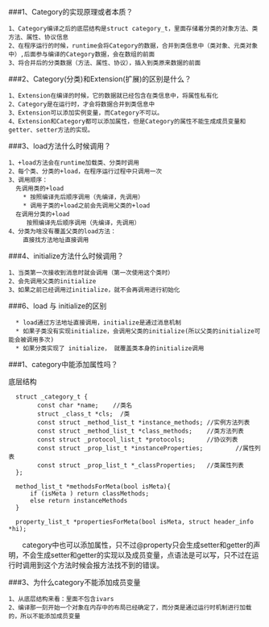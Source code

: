 ###1、Category的实现原理或者本质？
```
1、Category编译之后的底层结构是struct category_t，里面存储着分类的对象方法、类方法、属性、协议信息
2、在程序运行的时候，runtime会将Category的数据，合并到类信息中（类对象、元类对象中）,后面参与编译的Category数据，会在数组的前面
3、将合并后的分类数据（方法、属性、协议），插入到类原来数据的前面

```

###2、Category(分类)和Extension(扩展)的区别是什么？
```
1、Extension在编译的时候，它的数据就已经包含在类信息中，将属性私有化
2、Category是在运行时，才会将数据合并到类信息中
3、Extension可以添加实例变量，而Category不可以。
4、Extension和Category都可以添加属性，但是Category的属性不能生成成员变量和getter、setter方法的实现。
```

###3、load方法什么时候调用？
```
1、+load方法会在runtime加载类、分类时调用
2、每个类、分类的+load，在程序运行过程中只调用一次
3、调用顺序：
  先调用类的+load
    * 按照编译先后顺序调用（先编译，先调用）
    * 调用子类的+load之前会先调用父类的+load
  在调用分类的+load
     按照编译先后顺序调用（先编译，先调用）
4、分类为啥没有覆盖父类的load方法：
    直接找方法地址直接调用
```

###4、initialize方法什么时候调用？
```
1、当类第一次接收到消息时就会调用（第一次使用这个类时）
2、会先调用父类的initialize
3、如果之前已经调用过initialize，就不会再调用进行初始化
```

###6、load 与 initialize的区别
```
  * load通过方法地址直接调用，initialize是通过消息机制
  * 如果子类没有实现initialize，会调用父类的initialize(所以父类的initialize可能会被调用多次)
  * 如果分类实现了 initialize， 就覆盖类本身的initialize调用
```














###1、category中能添加属性吗？

底层结构
```
  struct _category_t {
        const char *name;    //类名
        struct _class_t *cls;  /类
        const struct _method_list_t *instance_methods; //实例方法列表
        const struct _method_list_t *class_methods;    //类方法列表
        const struct _protocol_list_t *protocols;      //协议列表
        const struct _prop_list_t *instanceProperties;         //属性列表
        const struct _prop_list_t *_classProperties;   //类属性列表
  };

  method_list_t *methodsForMeta(bool isMeta){
      if (isMeta ) return classMethods;
      else return instanceMethods
  }

  property_list_t *propertiesForMeta(bool isMeta, struct header_info *hi);
```

&nbsp;&nbsp;&nbsp;&nbsp;&nbsp;&nbsp;&nbsp;category中也可以添加属性，只不过@property只会生成setter和getter的声明，不会生成setter和getter的实现以及成员变量，点语法是可以写，只不过在运行时调用到这个方法时候会报方法找不到的错误。




###3、为什么category不能添加成员变量
```
1、从底层结构来看：里面不包含ivars
2、编译那一刻开始一个对象在内存中的布局已经确定了，而分类是通过运行时机制进行加载的，所以不能添加成员变量
```






































